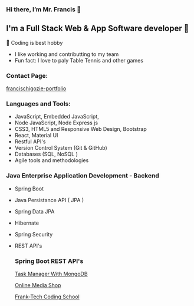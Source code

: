 ### Hi there, I’m Mr. Francis 👋  

## I'm a Full Stack Web & App Software developer 👀 
 💞️ Coding is best hobby
- I like working and contributting to my team
- Fun fact: I love to paly Table Tennis and other games

### Contact Page:

[francischigozie-portfolio](https://www.franciswebapp.com/)

### Languages and Tools:

- JavaScript, Embedded JavaScript,
- Node JavaScript, Node Express js
- CSS3, HTML5 and Responsive Web Design, Bootstrap
- React, Material UI
- Restful API's
- Version Control System (Git & GitHub)
- Databases (SQL, NoSQL )
- Agile tools and methodologies

### Java Enterprise Application Development - Backend 
- Spring Boot 
- Java Persistance API ( JPA )
- Spring Data JPA
- Hibernate
- Spring Security
- REST API's
  
  ### Spring Boot REST API's
   [Task Manager With MongoDB](https://springmongodb-29e063021a74.herokuapp.com/todos)
  
   [Online Media Shop](https://mediashop-5ce6a0f3e3c5.herokuapp.com/swagger-ui/index.html)
  
  [Frank-Tech Coding School](https://techcodingschool-aa4a1bf80d99.herokuapp.com/swagger-ui/index.html)


<!---
francisChigozie/francisChigozie is a ✨ special ✨ repository because its `README.md` (this file) appears on your GitHub profile.
You can click the Preview link to take a look at your changes.
--->
